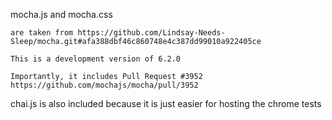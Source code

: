 mocha.js and mocha.css 
    
    are taken from https://github.com/Lindsay-Needs-Sleep/mocha.git#afa388dbf46c860748e4c387dd99010a922405ce

    This is a development version of 6.2.0

    Importantly, it includes Pull Request #3952  
    https://github.com/mochajs/mocha/pull/3952
    
chai.js
    is also included because it is just easier for hosting the chrome tests